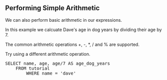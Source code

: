 ## Performing Simple Arithmetic

We can also perform basic arithmetic in our expressions.

In this example we calcuate Dave's age in dog years by dividing their age by 7.

The common arithmetic operations +, -, *, / and % are supported.

Try using a different arithmetic operation.

<pre id="example">
SELECT name, age, age/7 AS age_dog_years 
    FROM tutorial 
        WHERE name = 'dave'
</pre>